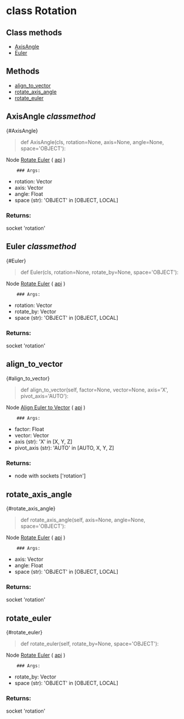 # class Rotation


## Class methods

- [AxisAngle](#AxisAngle-classmethod)
- [Euler](#Euler-classmethod)


## Methods

- [align_to_vector](#align_to_vector)
- [rotate_axis_angle](#rotate_axis_angle)
- [rotate_euler](#rotate_euler)

## AxisAngle *classmethod*

{#AxisAngle}

> def AxisAngle(cls, rotation=None, axis=None, angle=None, space='OBJECT'):

Node [Rotate Euler](https://docs.blender.org/manual/en/latest/modeling/geometry_nodes/utilities/rotate_euler.html) ( [api](https://docs.blender.org/api/current/bpy.types.FunctionNodeRotateEuler.html) )

        ### Args:
- rotation: Vector
- axis: Vector
- angle: Float
- space (str): 'OBJECT' in [OBJECT, LOCAL]

### Returns:

  socket 'rotation'

## Euler *classmethod*

{#Euler}

> def Euler(cls, rotation=None, rotate_by=None, space='OBJECT'):

Node [Rotate Euler](https://docs.blender.org/manual/en/latest/modeling/geometry_nodes/utilities/rotate_euler.html) ( [api](https://docs.blender.org/api/current/bpy.types.FunctionNodeRotateEuler.html) )

        ### Args:
- rotation: Vector
- rotate_by: Vector
- space (str): 'OBJECT' in [OBJECT, LOCAL]

### Returns:

  socket 'rotation'

## align_to_vector

{#align_to_vector}

> def align_to_vector(self, factor=None, vector=None, axis='X', pivot_axis='AUTO'):

Node [Align Euler to Vector](https://docs.blender.org/manual/en/latest/modeling/geometry_nodes/utilities/align_euler_to_vector.html) ( [api](https://docs.blender.org/api/current/bpy.types.FunctionNodeAlignEulerToVector.html) )

        ### Args:
- factor: Float
- vector: Vector
- axis (str): 'X' in [X, Y, Z]
- pivot_axis (str): 'AUTO' in [AUTO, X, Y, Z]

### Returns:

- node with sockets ['rotation']

## rotate_axis_angle

{#rotate_axis_angle}

> def rotate_axis_angle(self, axis=None, angle=None, space='OBJECT'):

Node [Rotate Euler](https://docs.blender.org/manual/en/latest/modeling/geometry_nodes/utilities/rotate_euler.html) ( [api](https://docs.blender.org/api/current/bpy.types.FunctionNodeRotateEuler.html) )

        ### Args:
- axis: Vector
- angle: Float
- space (str): 'OBJECT' in [OBJECT, LOCAL]

### Returns:

  socket 'rotation'

## rotate_euler

{#rotate_euler}

> def rotate_euler(self, rotate_by=None, space='OBJECT'):

Node [Rotate Euler](https://docs.blender.org/manual/en/latest/modeling/geometry_nodes/utilities/rotate_euler.html) ( [api](https://docs.blender.org/api/current/bpy.types.FunctionNodeRotateEuler.html) )

        ### Args:
- rotate_by: Vector
- space (str): 'OBJECT' in [OBJECT, LOCAL]

### Returns:

  socket 'rotation'

